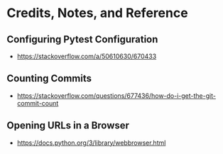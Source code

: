 # Credits, Notes, and Reference

## Configuring Pytest Configuration

  + https://stackoverflow.com/a/50610630/670433

## Counting Commits

  + https://stackoverflow.com/questions/677436/how-do-i-get-the-git-commit-count

## Opening URLs in a Browser

  + https://docs.python.org/3/library/webbrowser.html
